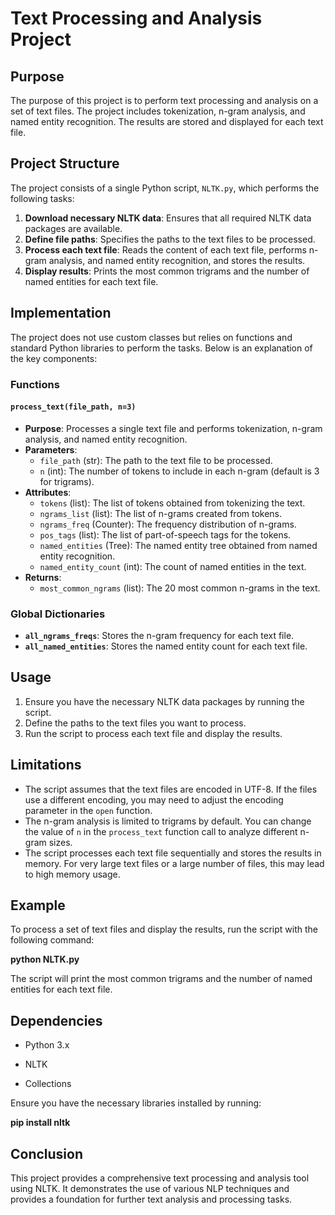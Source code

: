 # Text Processing and Analysis Project

## Purpose

The purpose of this project is to perform text processing and analysis on a set of text files. The project includes tokenization, n-gram analysis, and named entity recognition. The results are stored and displayed for each text file.

## Project Structure

The project consists of a single Python script, `NLTK.py`, which performs the following tasks:

1. **Download necessary NLTK data**: Ensures that all required NLTK data packages are available.
2. **Define file paths**: Specifies the paths to the text files to be processed.
3. **Process each text file**: Reads the content of each text file, performs n-gram analysis, and named entity recognition, and stores the results.
4. **Display results**: Prints the most common trigrams and the number of named entities for each text file.

## Implementation

The project does not use custom classes but relies on functions and standard Python libraries to perform the tasks. Below is an explanation of the key components:

### Functions

#### `process_text(file_path, n=3)`

- **Purpose**: Processes a single text file and performs tokenization, n-gram analysis, and named entity recognition.
- **Parameters**:
  - `file_path` (str): The path to the text file to be processed.
  - `n` (int): The number of tokens to include in each n-gram (default is 3 for trigrams).
- **Attributes**:
  - `tokens` (list): The list of tokens obtained from tokenizing the text.
  - `ngrams_list` (list): The list of n-grams created from tokens.
  - `ngrams_freq` (Counter): The frequency distribution of n-grams.
  - `pos_tags` (list): The list of part-of-speech tags for the tokens.
  - `named_entities` (Tree): The named entity tree obtained from named entity recognition.
  - `named_entity_count` (int): The count of named entities in the text.
- **Returns**: 
  - `most_common_ngrams` (list): The 20 most common n-grams in the text.

### Global Dictionaries

- **`all_ngrams_freqs`**: Stores the n-gram frequency for each text file.
- **`all_named_entities`**: Stores the named entity count for each text file.

## Usage

1. Ensure you have the necessary NLTK data packages by running the script.
2. Define the paths to the text files you want to process.
3. Run the script to process each text file and display the results.

## Limitations

- The script assumes that the text files are encoded in UTF-8. If the files use a different encoding, you may need to adjust the encoding parameter in the `open` function.
- The n-gram analysis is limited to trigrams by default. You can change the value of `n` in the `process_text` function call to analyze different n-gram sizes.
- The script processes each text file sequentially and stores the results in memory. For very large text files or a large number of files, this may lead to high memory usage.

## Example

To process a set of text files and display the results, run the script with the following command:

**python NLTK.py**

The script will print the most common trigrams and the number of named entities for each text file.

## Dependencies

- Python 3.x

- NLTK
  
- Collections
  
Ensure you have the necessary libraries installed by running:

**pip install nltk**

## Conclusion

This project provides a comprehensive text processing and analysis tool using NLTK. It demonstrates the use of various NLP techniques and provides a foundation for further text analysis and processing tasks.
